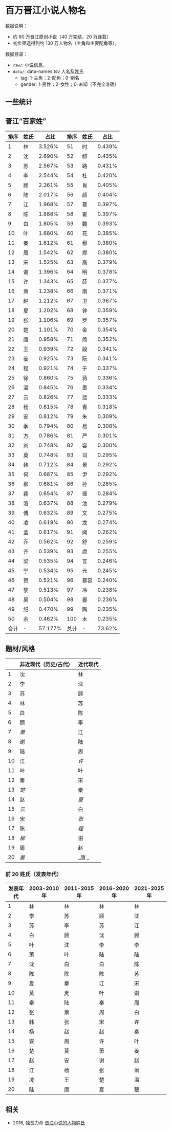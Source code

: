 # 百万晋江小说人物名

数据说明：

- 约 60 万晋江原创小说（40 万完结，20 万连载）
- 初步筛选得到约 130 万人物名（主角和主要配角等）。

数据目录：

- `raw/`: 小说信息。
- `data/`: data-names.tsv 人名及姓氏
  - tag: 1-主角；2-配角；0-别名
  - gender: 1-男性；2-女性；0-未知（不完全准确）

## 一些统计

## 晋江“百家姓”

| 排序 | 姓氏 | 占比    | 排序 | 姓氏 | 占比   |
| ---- | ---- | ------- | ---- | ---- | ------ |
| 1    | 林   | 3.526%  | 51   | 时   | 0.439% |
| 2    | 沈   | 2.690%  | 52   | 祁   | 0.435% |
| 3    | 苏   | 2.567%  | 53   | 路   | 0.431% |
| 4    | 李   | 2.544%  | 54   | 杜   | 0.420% |
| 5    | 顾   | 2.361%  | 55   | 肖   | 0.405% |
| 6    | 陆   | 2.017%  | 56   | 颜   | 0.404% |
| 7    | 江   | 1.968%  | 57   | 慕   | 0.397% |
| 8    | 陈   | 1.888%  | 58   | 霍   | 0.397% |
| 9    | 白   | 1.805%  | 59   | 魏   | 0.393% |
| 10   | 叶   | 1.680%  | 60   | 花   | 0.385% |
| 11   | 秦   | 1.612%  | 61   | 穆   | 0.380% |
| 12   | 周   | 1.542%  | 62   | 郑   | 0.380% |
| 13   | 宋   | 1.525%  | 63   | 高   | 0.379% |
| 14   | 谢   | 1.396%  | 64   | 明   | 0.378% |
| 15   | 许   | 1.343%  | 65   | 薛   | 0.377% |
| 16   | 萧   | 1.238%  | 66   | 南   | 0.371% |
| 17   | 赵   | 1.212%  | 67   | 卫   | 0.367% |
| 18   | 夏   | 1.202%  | 68   | 钟   | 0.359% |
| 19   | 张   | 1.106%  | 69   | 罗   | 0.357% |
| 20   | 楚   | 1.101%  | 70   | 金   | 0.354% |
| 21   | 唐   | 0.958%  | 71   | 简   | 0.352% |
| 22   | 王   | 0.939%  | 72   | 段   | 0.341% |
| 23   | 姜   | 0.925%  | 73   | 阮   | 0.341% |
| 24   | 程   | 0.921%  | 74   | 于   | 0.337% |
| 25   | 徐   | 0.860%  | 75   | 蒋   | 0.336% |
| 26   | 温   | 0.845%  | 76   | 墨   | 0.334% |
| 27   | 云   | 0.826%  | 77   | 蓝   | 0.333% |
| 28   | 杨   | 0.815%  | 78   | 青   | 0.318% |
| 29   | 安   | 0.812%  | 79   | 朱   | 0.309% |
| 30   | 季   | 0.794%  | 80   | 易   | 0.308% |
| 31   | 方   | 0.786%  | 81   | 严   | 0.301% |
| 32   | 刘   | 0.748%  | 82   | 容   | 0.300% |
| 33   | 莫   | 0.748%  | 83   | 司   | 0.295% |
| 34   | 韩   | 0.712%  | 84   | 景   | 0.292% |
| 35   | 何   | 0.687%  | 85   | 尹   | 0.292% |
| 36   | 柳   | 0.681%  | 86   | 孙   | 0.285% |
| 37   | 裴   | 0.654%  | 87   | 盛   | 0.284% |
| 38   | 洛   | 0.637%  | 88   | 池   | 0.279% |
| 39   | 傅   | 0.632%  | 89   | 文   | 0.275% |
| 40   | 凌   | 0.619%  | 90   | 龙   | 0.274% |
| 41   | 孟   | 0.617%  | 91   | 闻   | 0.262% |
| 42   | 乔   | 0.562%  | 92   | 舒   | 0.259% |
| 43   | 齐   | 0.539%  | 93   | 虞   | 0.255% |
| 44   | 梁   | 0.535%  | 94   | 言   | 0.246% |
| 45   | 宁   | 0.534%  | 95   | 元   | 0.245% |
| 46   | 贺   | 0.521%  | 96   | 慕容 | 0.240% |
| 47   | 黎   | 0.513%  | 97   | 冷   | 0.238% |
| 48   | 吴   | 0.504%  | 98   | 晏   | 0.236% |
| 49   | 纪   | 0.470%  | 99   | 陶   | 0.235% |
| 50   | 余   | 0.462%  | 100  | 木   | 0.235% |
| 合计 | -    | 57.177% | 总计 | -    | 73.62% |

## 题材/风格

|     | 非近现代（历史/古代） | 近代现代 |
| --- | --------------------- | -------- |
| 1   | 沈                    | 林       |
| 2   | 李                    | 沈       |
| 3   | 苏                    | 顾       |
| 4   | 林                    | 苏       |
| 5   | 白                    | 陈       |
| 6   | 顾                    | 李       |
| 7   | _萧_                  | 江       |
| 8   | 谢                    | 陆       |
| 9   | 陆                    | 周       |
| 10  | 江                    | _许_     |
| 11  | 叶                    | 叶       |
| 12  | 秦                    | 宋       |
| 13  | _楚_                  | 秦       |
| 14  | 赵                    | _夏_     |
| 15  | _云_                  | 白       |
| 16  | 宋                    | _张_     |
| 17  | 陈                    | _程_     |
| 18  | _柳_                  | 谢       |
| 19  | 周                    | 赵       |
| 20  | _姜_                  | _唐 _    |

### 前 20 姓氏（发表年代）

| 发表年代 | 2003-2010 年 | 2011-2015 年 | 2016-2020 年 | 2021-2025 年 |
| -------- | ------------ | ------------ | ------------ | ------------ |
| 1        | 林           | 林           | 林           | 林           |
| 2        | 李           | 苏           | 顾           | 沈           |
| 3        | 苏           | 李           | 苏           | 江           |
| 4        | 白           | 顾           | 沈           | 顾           |
| 5        | 叶           | 沈           | 李           | 李           |
| 6        | 萧           | 叶           | 陆           | 陆           |
| 7        | 沈           | 白           | 白           | 陈           |
| 8        | 陈           | 陈           | 陈           | 苏           |
| 9        | 夏           | 秦           | 江           | 宋           |
| 10       | 莫           | 夏           | 叶           | 谢           |
| 11       | 秦           | 陆           | 秦           | 周           |
| 12       | 张           | 萧           | 周           | 白           |
| 13       | 韩           | 张           | 宋           | 许           |
| 14       | 杨           | 赵           | 赵           | 秦           |
| 15       | 安           | 周           | 许           | 叶           |
| 16       | 楚           | 莫           | 萧           | 姜           |
| 17       | 赵           | 安           | 谢           | 赵           |
| 18       | 江           | 杨           | 张           | 萧           |
| 19       | 凌           | 王           | 楚           | 温           |
| 20       | 陆           | 唐           | 夏           | 楚           |

## 相关

- 2016, 独孤力命 [晋江小说的人物姓氏](https://www.douban.com/note/590741250/)
